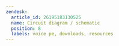```yaml
---
zendesk:
  article_id: 26195183130525
  name: Circuit diagram / schematic
  position: 8
  labels: voice pe, downloads, resources
---
```


